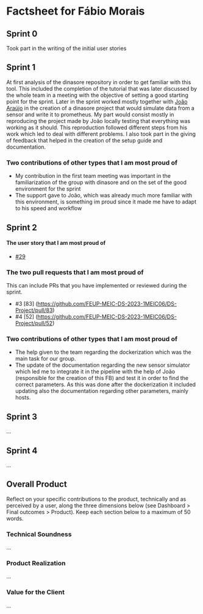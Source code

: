 # Factsheet for Fábio Morais

## Sprint 0

 Took part in the writing of the initial user stories 



## Sprint 1

At first analysis of the dinasore repository in order to get familiar with this tool. This included the completion of the tutorial that was later discussed by the whole team in a meeting with the objective of setting a good starting point for the sprint.
Later in the sprint worked mostly together with [João Araújo](../team1/joao_araujo.md) in the creation of a dinasore project that would simulate data from a sensor and write it to prometheus. My part would consist mostly in reproducing the project made by João locally testing that everything was working as it should. This reproduction followed different steps from his work which led to deal with different problems. I also took part in the giving of feedback that helped in the creation of the setup guide and documentation. 


### Two contributions of other types that I am most proud of

- My contribution in the first team meeting was important in the familiarization of the group with dinasore and on the set of the good environment for the sprint
- The support gave to João, which was already much more familiar with this environment, is something im proud since it made me have to adapt to his speed and workflow
 
## Sprint 2


#### The user story that I am most proud of
 * [#29](https://github.com/FEUP-MEIC-DS-2023-1MEIC06/DS-Project/issues/29)  

### The two pull requests that I am most proud of

This can include PRs that you have implemented or reviewed during the sprint.

 * #3 [83] (https://github.com/FEUP-MEIC-DS-2023-1MEIC06/DS-Project/pull/83)
 * #4 [52] (https://github.com/FEUP-MEIC-DS-2023-1MEIC06/DS-Project/pull/52)


### Two contributions of other types that I am most proud of

- The help given to the team regarding the dockerization which was the main task for our group.
- The update of the documentation regarding the new sensor simulator which led me to integrate it in the pipeline with the help of João (responsible for the creation of this FB) and test it in order to find the correct parameters. As this was done after the dockerization it included updating also the documentation regarding other parameters, mainly hosts.  


## Sprint 3

...


## Sprint 4

...


## Overall Product

Reflect on your specific contributions to the product, technically and as perceived by a user, along the three dimensions below (see Dashboard > Final outcomes > Product). Keep each section below to a maximum of 50 words.


### Technical Soundness

...


### Product Realization

...


### Value for the Client

...
